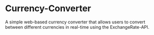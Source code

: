 # Currency-Converter
A simple web-based currency converter that allows users to convert between different currencies in real-time using the ExchangeRate-API.
